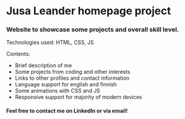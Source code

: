 # Jusa Leander homepage project


### Website to showcase some projects and overall skill level.
Technologies used: HTML, CSS, JS

Contents:
* Brief description of me
* Some projects from coding and other interests
* Links to other profiles and contact information
* Language support for english and finnish
* Some animations with CSS and JS
* Responsive support for majority of modern devices

#### Feel free to contact me on LinkedIn or via email!
